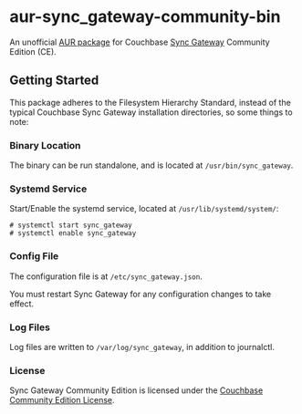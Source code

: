 # aur-sync_gateway-community-bin

An unofficial [AUR package](https://aur.archlinux.org/packages/sync_gateway-community-bin/) for Couchbase [Sync Gateway](https://github.com/couchbase/sync_gateway) Community Edition (CE).

## Getting Started

This package adheres to the Filesystem Hierarchy Standard, instead of the typical Couchbase Sync Gateway installation directories, so some things to note:

### Binary Location

The binary can be run standalone, and is located at `/usr/bin/sync_gateway`.

### Systemd Service

Start/Enable the systemd service, located at `/usr/lib/systemd/system/`:

```
# systemctl start sync_gateway
# systemctl enable sync_gateway
```

### Config File

The configuration file is at `/etc/sync_gateway.json`.

You must restart Sync Gateway for any configuration changes to take effect.

### Log Files

Log files are written to `/var/log/sync_gateway`, in addition to journalctl.

### License

Sync Gateway Community Edition is licensed under the [Couchbase Community Edition License](https://www.couchbase.com/community-license-agreement).
